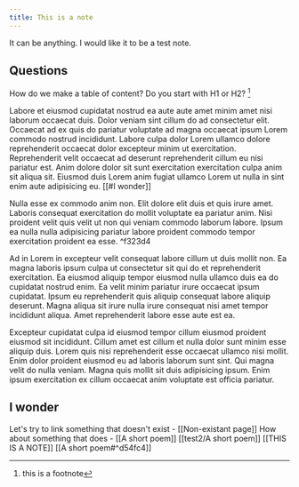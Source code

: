 ```yaml
---
title: This is a note
---
```


It can be anything. I would like it to be a test note.

## Questions
How do we make a table of content?
Do you start with H1 or H2? [^1]

Labore et eiusmod cupidatat nostrud ea aute aute amet minim amet nisi laborum occaecat duis. Dolor veniam sint cillum do ad consectetur elit. Occaecat ad ex quis do pariatur voluptate ad magna occaecat ipsum Lorem commodo nostrud incididunt. Labore culpa dolor Lorem ullamco dolore reprehenderit occaecat dolor excepteur minim ut exercitation. Reprehenderit velit occaecat ad deserunt reprehenderit cillum eu nisi pariatur est. Anim dolore dolor sit sunt exercitation exercitation culpa anim sit aliqua sit. Eiusmod duis Lorem anim fugiat ullamco Lorem ut nulla in sint enim aute adipisicing eu. [[#I wonder]]

Nulla esse ex commodo anim non. Elit dolore elit duis et quis irure amet. Laboris consequat exercitation do mollit voluptate ea pariatur anim. Nisi proident velit quis velit ut non qui veniam commodo laborum labore. Ipsum ea nulla nulla adipisicing pariatur labore proident commodo tempor exercitation proident ea esse.  ^f323d4

Ad in Lorem in excepteur velit consequat labore cillum ut duis mollit non. Ea magna laboris ipsum culpa ut consectetur sit qui do et reprehenderit exercitation. Ea eiusmod aliquip tempor eiusmod nulla ullamco duis ea do cupidatat nostrud enim. Ea velit minim pariatur irure occaecat ipsum cupidatat. Ipsum eu reprehenderit quis aliquip consequat labore aliquip deserunt. Magna aliqua sit irure nulla irure consequat nisi amet tempor incididunt aliqua. Amet reprehenderit labore esse aute est ea.

Excepteur cupidatat culpa id eiusmod tempor cillum eiusmod proident eiusmod sit incididunt. Cillum amet est cillum et nulla dolor sunt minim esse aliquip duis. Lorem quis nisi reprehenderit esse occaecat ullamco nisi mollit. Enim dolor proident eiusmod eu ad laboris laborum sunt sint. Qui magna velit do nulla veniam. Magna quis mollit sit duis adipisicing ipsum. Enim ipsum exercitation ex cillum occaecat anim voluptate est officia pariatur.

## I wonder
Let's try to link something that doesn't exist - [[Non-existant page]]
How about something that does - [[A short poem]]
[[test2/A short poem]]
[[THIS IS A NOTE]]
[[A short poem#^d54fc4]]

[^1]: this is a footnote
